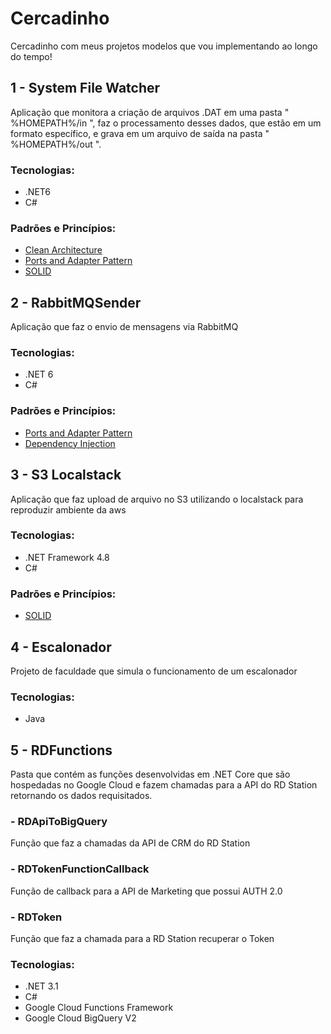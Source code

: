 # Cercadinho
Cercadinho com meus projetos modelos que vou implementando ao longo do tempo! 

## 1 - System File Watcher
Aplicação que monitora a criação de arquivos .DAT em uma pasta " %HOMEPATH%/in ", faz o processamento desses dados, que estão em um formato específico, e grava em um arquivo de saída na pasta " %HOMEPATH%/out ".

### Tecnologias:
 - .NET6
 - C#
 
### Padrões e Princípios:
 - [Clean Architecture](https://blog.cleancoder.com/)
 - [Ports and Adapter Pattern](https://alistair.cockburn.us/hexagonal-architecture/)
 - [SOLID](https://blog.cleancoder.com/uncle-bob/2020/10/18/Solid-Relevance.html)


 ## 2 - RabbitMQSender
Aplicação que faz o envio de mensagens via RabbitMQ

### Tecnologias:
 - .NET 6
 - C#

 ### Padrões e Princípios:
 - [Ports and Adapter Pattern](https://alistair.cockburn.us/hexagonal-architecture/)
 - [Dependency Injection](https://stackify.com/dependency-injection/)
 
 ## 3 - S3 Localstack
Aplicação que faz upload de arquivo no S3 utilizando o localstack para reproduzir ambiente da aws

### Tecnologias:
 - .NET Framework 4.8
 - C#

 ### Padrões e Princípios:
 - [SOLID](https://blog.cleancoder.com/uncle-bob/2020/10/18/Solid-Relevance.html)

## 4 - Escalonador
Projeto de faculdade que simula o funcionamento de um escalonador

### Tecnologias:
 - Java

## 5 - RDFunctions
Pasta que contém as funções desenvolvidas em .NET Core que são hospedadas no Google Cloud e fazem chamadas para a API do RD Station retornando os dados requisitados.

###  - RDApiToBigQuery

Função que faz a chamadas da API de CRM do RD Station 

### - RDTokenFunctionCallback

Função de callback para a API de Marketing que possui AUTH 2.0

### - RDToken

Função que faz a chamada para a RD Station recuperar o Token

### Tecnologias:
 - .NET 3.1
 - C#
 - Google Cloud Functions Framework
 - Google Cloud BigQuery V2

